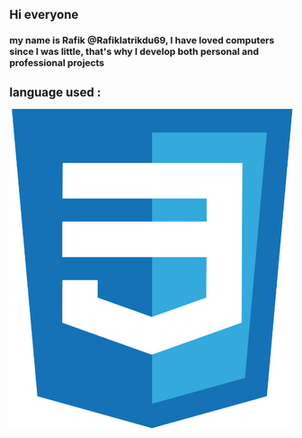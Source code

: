 ## Hi everyone 
###  my name is Rafik @Rafiklatrikdu69, I have loved computers since I was little, that's why I develop both personal and professional projects
## language used : 
![Cover](https://github.com/Rafiklatrikdu69/Rafiklatrikdu69/blob/main/css.svg)
